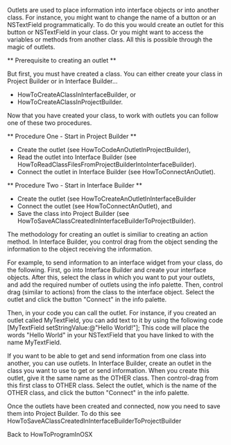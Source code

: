Outlets are used to place information into interface objects or into another class. For instance, you might want to change the name of a button or an NSTextField programmatically.  To do this you would create an outlet for this button or NSTextField in your class.  Or you might want to access the variables or methods from another class.  All this is possible through the magic of outlets.

** Prerequisite to creating an outlet **

But first, you must have created a class.  You can either create your class in Project Builder or in Interface Builder...

* HowToCreateAClassInInterfaceBuilder, or
*  HowToCreateAClassInProjectBuilder.


Now that you have created your class, to work with outlets you can follow one of these two procedures.  

** Procedure One - Start in Project Builder **

* Create the outlet (see HowToCodeAnOutletInProjectBuilder),
* Read the outlet into Interface Builder (see HowToReadClassFilesFromProjectBuilderIntoInterfaceBuilder).
* Connect the outlet in Interface Builder (see HowToConnectAnOutlet).


** Procedure Two - Start in Interface Builder **

* Create the outlet (see HowToCreateAnOutletInInterfaceBuilder
* Connect the outlet (see HowToConnectAnOutlet), and
* Save the class into Project Builder (see HowToSaveAClassCreatedInInterfaceBuilderToProjectBuilder).


The methodology for creating an outlet is similiar to creating an action method.   In Interface Builder, you control drag from the object sending the information to the object receiving the information.

For example, to send information to an interface widget from your class, do the following.   First, go into Interface Builder and create your interface objects.  After this, select the class in which you want to put your outlets, and add the required number of outlets using the info palette. Then, control drag (similar to actions) from the class to the interface object.  Select the outlet and click the button "Connect" in the info palette. 

Then, in your code you can call the outlet.  For instance, if you created an outlet called MyTextField, you can add text to it by using the following code
     [MyTextField setStringValue:@"Hello World!"];
This code will place the words "Hello World" in your NSTextField that you have linked to with the name MyTextField.

If you want to be able to get and send information from one class into another, you can use outlets.  In Interface Builder, create an outlet in the class you want to use to get or send information.  When you create this outlet, give it the same name as the OTHER class.  Then control-drag from this first class to OTHER class.  Select the outlet, which is the name of the OTHER class, and click the button "Connect" in the info palette.

Once the outlets have been created and connected, now you need to save them into Project Builder.  To do this see HowToSaveAClassCreatedInInterfaceBuilderToProjectBuilder

Back to HowToProgramInOSX
